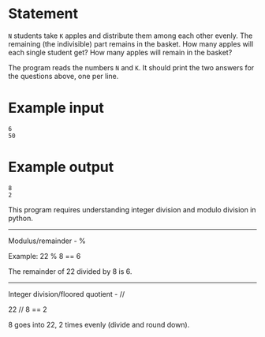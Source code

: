 # Statement

`N` students take `K` apples and distribute them among each other evenly. 
The remaining (the indivisible) part remains in the basket. 
How many apples will each single student get? How many apples will remain in the basket?

The program reads the numbers `N` and `K`. It should print the two answers for the questions above, one per line.


# Example input

```
6
50
```

# Example output

```
8
2
```

This program requires understanding integer division and modulo division in python.

---
Modulus/remainder - %

Example: 22 % 8 == 6 

The remainder of 22 divided by 8 is 6.

---
Integer division/floored quotient - //

22 // 8 == 2

8 goes into 22, 2 times evenly (divide and round down).